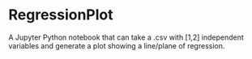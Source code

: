 # RegressionPlot
A Jupyter Python notebook that can take a .csv with [1,2] independent variables and generate a plot showing a line/plane of regression.
